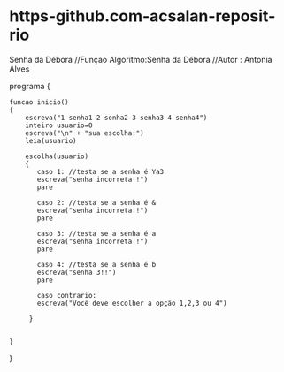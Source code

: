 # https-github.com-acsalan-reposit-rio
Senha da Débora
//Funçao Algoritmo:Senha da Débora
 //Autor : Antonia Alves
 
 programa
{
	
	funcao inicio()
	{
		escreva("1 senha1 2 senha2 3 senha3 4 senha4")
		inteiro usuario=0
		escreva("\n" + "sua escolha:")
		leia(usuario)

		escolha(usuario)
		{
           caso 1: //testa se a senha é Ya3
           escreva("senha incorreta!!")
           pare
           
           caso 2: //testa se a senha é &
           escreva("senha incorreta!!")
           pare
           
           caso 3: //testa se a senha é a
           escreva("senha incorreta!!")
           pare
           
           caso 4: //testa se a senha é b
           escreva("senha 3!!")
           pare

           caso contrario:
           escreva("Você deve escolher a opção 1,2,3 ou 4")
		 	
		 }

		
	}
}
